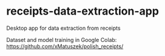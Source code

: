 # receipts-data-extraction-app
Desktop app for data extraction from receipts

Dataset and model training in Google Colab:
https://github.com/xMatuszek/polish_receipts/
